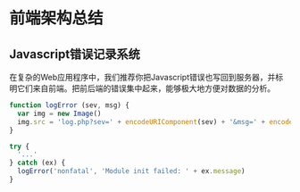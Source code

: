 # 前端架构总结
## Javascript错误记录系统
在复杂的Web应用程序中，我们推荐你把Javascript错误也写回到服务器，并标明它们来自前端。把前后端的错误集中起来，能够极大地方便对数据的分析。

```javascript
function logError (sev, msg) {
  var img = new Image()
  img.src = 'log.php?sev=' + encodeURIComponent(sev) + '&msg=' + encodeURIComponent(msg)
}

try {
  '...'
} catch (ex) {
  logError('nonfatal', 'Module init failed: ' + ex.message)
}
```